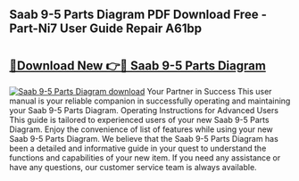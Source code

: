 ## Saab 9-5 Parts Diagram PDF Download Free - Part-Ni7 User Guide Repair A61bp

# <h2><a href="http://dfmzd16.blite.top/?on=Saab+9-5+Parts+Diagram">🔗Download New 👉🔴 Saab 9-5 Parts Diagram</a></h2>

[![Saab 9-5 Parts Diagram download](https://i.imgur.com/lujVjoI.png)](http://dfmzd16.blite.top/?on=Saab+9-5+Parts+Diagram)
Your Partner in Success This user manual is your reliable companion in successfully operating and maintaining your Saab 9-5 Parts Diagram. Operating Instructions for Advanced Users This guide is tailored to experienced users of your new Saab 9-5 Parts Diagram. Enjoy the convenience of list of features while using your new Saab 9-5 Parts Diagram. We believe that the Saab 9-5 Parts Diagram has been a detailed and informative guide in your quest to understand the functions and capabilities of your new item. If you need any assistance or have any questions, our customer service team is always available.
